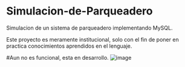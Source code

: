 
# Simulacion-de-Parqueadero
Simulacion de un sistema de parqueadero implementando MySQL.

Este proyecto es meramente institucional, solo con el fin de poner en practica conocimientos aprendidos en el lenguaje.

#Aun no es funcional, esta en desarrollo.
![image](https://user-images.githubusercontent.com/114973749/217978332-c403fdd9-6673-4410-a9a3-1621166a0bcf.png)
